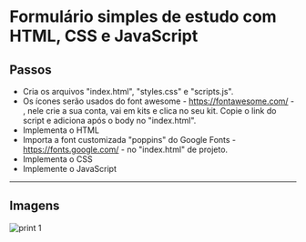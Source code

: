# Formulário simples de estudo com HTML, CSS e JavaScript

## Passos

- Cria os arquivos "index.html", "styles.css" e "scripts.js".
- Os ícones serão usados do font awesome - https://fontawesome.com/ - , nele crie a sua conta, vai em kits e clica no seu kit. Copie o link do script e adiciona após o body no "index.html".
- Implementa o HTML
- Importa a font customizada "poppins" do Google Fonts - https://fonts.google.com/ - no "index.html" de projeto.
- Implementa o CSS
- Implemente o JavaScript

---

## Imagens

![print 1](/screenshot.bmp)
